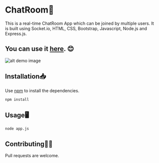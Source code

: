 # ChatRoom💬

This is a real-time ChatRoom App which can be joined by multiple users. It is built using Socket.io, HTML, CSS, Bootstrap, Javascript, Node.js and Express.js.
## You can use it [here](https://chat-room-realtime.herokuapp.com/). 😊

![alt demo image](https://i.ibb.co/VjsSCdb/chat-room.jpg)


## Installation📥

Use [npm](https://www.npmjs.com/) to install the dependencies.

```bash
npm install
```

## Usage🖥️

```bash
node app.js
```

## Contributing🤝🏻
Pull requests are welcome.

